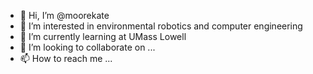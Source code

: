 - 👋 Hi, I’m @moorekate
- 👀 I’m interested in environmental robotics and computer engineering
- 🌱 I’m currently learning at UMass Lowell
- 💞️ I’m looking to collaborate on ...
- 📫 How to reach me ...

<!---
moorekate/moorekate is a ✨ special ✨ repository because its `README.md` (this file) appears on your GitHub profile.
You can click the Preview link to take a look at your changes.
--->
